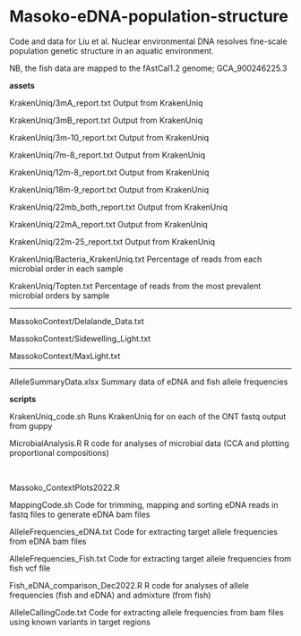 # Masoko-eDNA-population-structure

Code and data for Liu et al. Nuclear environmental DNA resolves fine-scale population genetic structure in an aquatic environment.

NB, the fish data are mapped to the fAstCal1.2 genome; GCA_900246225.3

**assets**

KrakenUniq/3mA_report.txt  Output from KrakenUniq

KrakenUniq/3mB_report.txt  Output from KrakenUniq

KrakenUniq/3m-10_report.txt  Output from KrakenUniq

KrakenUniq/7m-8_report.txt  Output from KrakenUniq

KrakenUniq/12m-8_report.txt  Output from KrakenUniq

KrakenUniq/18m-9_report.txt  Output from KrakenUniq

KrakenUniq/22mb_both_report.txt  Output from KrakenUniq

KrakenUniq/22mA_report.txt  Output from KrakenUniq

KrakenUniq/22m-25_report.txt  Output from KrakenUniq

KrakenUniq/Bacteria_KrakenUniq.txt Percentage of reads from each microbial order in each sample

KrakenUniq/Topten.txt Percentage of reads from the most prevalent microbial orders by sample

---

MassokoContext/Delalande_Data.txt

MassokoContext/Sidewelling_Light.txt

MassokoContext/MaxLight.txt

***

AlleleSummaryData.xlsx Summary data of eDNA and fish allele frequencies  

**scripts**

KrakenUniq_code.sh  Runs KrakenUniq for on each of the ONT fastq output from guppy

MicrobialAnalysis.R  R code for analyses of microbial data (CCA and plotting proportional compositions)

&nbsp; 

Massoko_ContextPlots2022.R


MappingCode.sh Code for trimming, mapping and sorting eDNA reads in fastq files to generate eDNA bam files

AlleleFrequencies_eDNA.txt Code for extracting target allele frequencies from eDNA bam files

AlleleFrequencies_Fish.txt Code for extracting target allele frequencies from fish vcf file

Fish_eDNA_comparison_Dec2022.R R code for analyses of allele frequencies (fish and eDNA) and admixture (from fish)

AlleleCallingCode.txt Code for extracting allele frequencies from bam files using known variants in target regions

